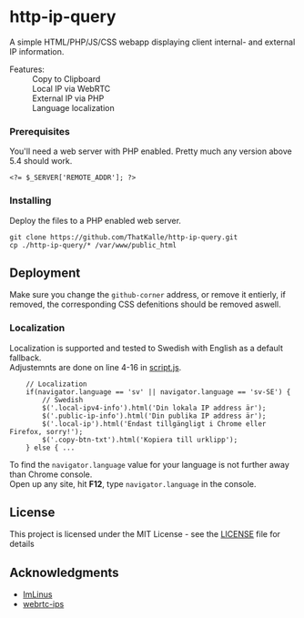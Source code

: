 # http-ip-query

A simple HTML/PHP/JS/CSS webapp displaying client internal- and external IP information.


<dl>
    <dt>Features:</dt>
    <dd>Copy to Clipboard<br>
    Local IP via WebRTC<br>
    External IP via PHP<br>
    Language localization</dd>
</dl>

### Prerequisites

You'll need a web server with PHP enabled. Pretty much any version above 5.4 should work.

```
<?= $_SERVER['REMOTE_ADDR']; ?>
```

### Installing

Deploy the files to a PHP enabled web server.
```
git clone https://github.com/ThatKalle/http-ip-query.git
cp ./http-ip-query/* /var/www/public_html
```

## Deployment

Make sure you change the `github-corner` address, or remove it entierly, if removed, the corresponding CSS defenitions should be removed aswell.

### Localization

Localization is supported and tested to Swedish with English as a default fallback.<br>
Adjustemnts are done on line 4-16 in [script.js](script.js).
```
    // Localization
    if(navigator.language == 'sv' || navigator.language == 'sv-SE') {
        // Swedish
        $('.local-ipv4-info').html('Din lokala IP address är');
        $('.public-ip-info').html('Din publika IP address är');
        $('.local-ip').html('Endast tillgängligt i Chrome eller Firefox, sorry!');
        $('.copy-btn-txt').html('Kopiera till urklipp');
    } else { ...
```
To find the `navigator.language` value for your language is not further away than Chrome console.<br>
Open up any site, hit **F12**, type `navigator.language` in the console.

## License

This project is licensed under the MIT License - see the [LICENSE](LICENSE) file for details

## Acknowledgments

* [ImLinus](https://github.com/imlinus)
* [webrtc-ips](https://github.com/diafygi/webrtc-ips)
